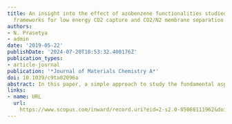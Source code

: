 ```yaml
---
title: An insight into the effect of azobenzene functionalities studied in UiO-66
  frameworks for low energy CO2 capture and CO2/N2 membrane separation
authors:
- N. Prasetya
- admin
date: '2019-05-22'
publishDate: '2024-07-20T10:53:32.400176Z'
publication_types:
- article-journal
publication: '*Journal of Materials Chemistry A*'
doi: 10.1039/c9ta02096a
abstract: In this paper, a simple approach to study the fundamental aspect of the light-responsive metal–organic framework (MOF) in UiO-66 topology through a mixed-ligand approach is reported. Apart from change in the structural properties, the loading of an azobenzene linker inside the framework also affects the CO2 light-responsive properties and CO2/N2 selectivity which could help to design future low-energy CO2 adsorbents. Further study to incorporate MOFs into mixed matrix membranes using PIM-1 as the polymer matrix also indicates the benefits of having a higher azobenzene loading in the MOF to enhance the CO2/N2 separation performance since it can improve the separation performance that could not be obtained in non-functionalized fillers.
links:
- name: URL
  url: 
    https://www.scopus.com/inward/record.uri?eid=2-s2.0-85068111962&doi=10.1039%2fc9ta02096a&partnerID=40&md5=d2ebcdee5ce5e05b84ff31a7225812b4
---
```

